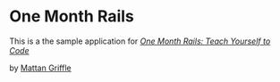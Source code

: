 # One Month Rails

This is a the sample application for
[*One Month Rails: Teach Yourself to Code*](http://onemonthrails.com)

by [Mattan Griffle](http://mattangriffle.com)